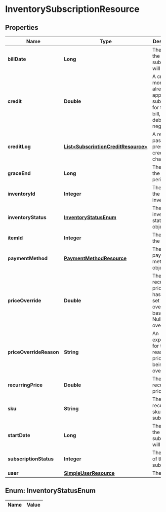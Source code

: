
# InventorySubscriptionResource

## Properties
Name | Type | Description | Notes
------------ | ------------- | ------------- | -------------
**billDate** | **Long** | The date the subscription will be billed |  [optional]
**credit** | **Double** | A credit of money already applied to a subscription for the next bill, or a debt if negative |  [optional]
**creditLog** | [**List&lt;SubscriptionCreditResource&gt;**](SubscriptionCreditResource.md) | A record of past and present credit/debt changes |  [optional]
**graceEnd** | **Long** | The date the grace period ends |  [optional]
**inventoryId** | **Integer** | The id of the inventory |  [optional]
**inventoryStatus** | [**InventoryStatusEnum**](#InventoryStatusEnum) | The inventory status object |  [optional]
**itemId** | **Integer** | The id of the item |  [optional]
**paymentMethod** | [**PaymentMethodResource**](PaymentMethodResource.md) | The payment method object |  [optional]
**priceOverride** | **Double** | The recurring price that has been set to override the base price. Null if not overriding |  [optional]
**priceOverrideReason** | **String** | An explanation for the reason the price is being overridden |  [optional]
**recurringPrice** | **Double** | The default recurring price |  [optional]
**sku** | **String** | The recurring sku of the subscription |  [optional]
**startDate** | **Long** | The date the subscription will start |  [optional]
**subscriptionStatus** | **Integer** | The status of the subscription |  [optional]
**user** | [**SimpleUserResource**](SimpleUserResource.md) | The user |  [optional]


<a name="InventoryStatusEnum"></a>
## Enum: InventoryStatusEnum
Name | Value
---- | -----



